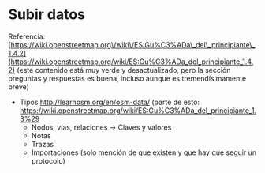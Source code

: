 # Subir datos

Referencia: [https://wiki.openstreetmap.org\/wiki\/ES:Gu%C3%ADa\_del\_principiante\_1.4.2](https://wiki.openstreetmap.org/wiki/ES:Gu%C3%ADa_del_principiante_1.4.2) \(este contenido está muy verde y desactualizado, pero la sección preguntas y respuestas es buena, incluso aunque es tremendísimamente breve\)

* Tipos http://learnosm.org/en/osm-data/ (parte de esto: https://wiki.openstreetmap.org/wiki/ES:Gu%C3%ADa_del_principiante_1.3%29
  * Nodos, vías, relaciones -&gt; Claves y valores
  * Notas
  * Trazas
  * Importaciones \(solo mención de que existen y que hay que seguir un protocolo\)


